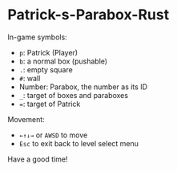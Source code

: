 # Patrick-s-Parabox-Rust

In-game symbols:
- `p`: Patrick (Player)
- `b`: a normal box (pushable)
- `.`: empty square
- `#`: wall
- Number: Parabox, the number as its ID
- `_`: target of boxes and paraboxes
- `=`: target of Patrick

Movement: 
- `←↑↓→` or `AWSD` to move
- `Esc` to exit back to level select menu

Have a good time!